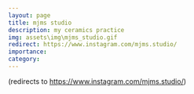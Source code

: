 ```yaml
---
layout: page
title: mjms studio
description: my ceramics practice
img: assets\img\mjms_studio.gif
redirect: https://www.instagram.com/mjms.studio/
importance:
category:
---
```


(redirects to https://www.instagram.com/mjms.studio/)
